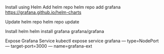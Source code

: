 
Install using Helm
Add helm repo
helm repo add grafana https://grafana.github.io/helm-charts

Update helm repo
helm repo update

Install helm
helm install grafana grafana/grafana

Expose Grafana Service
kubectl expose service grafana — type=NodePort — target-port=3000 — name=grafana-ext
